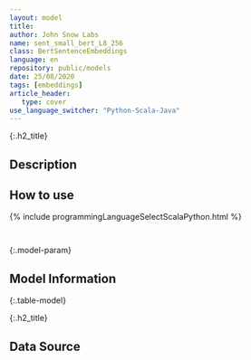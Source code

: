 ```yaml
---
layout: model
title: 
author: John Snow Labs
name: sent_small_bert_L8_256
class: BertSentenceEmbeddings
language: en
repository: public/models
date: 25/08/2020
tags: [embeddings]
article_header:
   type: cover
use_language_switcher: "Python-Scala-Java"
---
```


{:.h2_title}
## Description 






## How to use 
<div class="tabs-box" markdown="1">

{% include programmingLanguageSelectScalaPython.html %}

```python

```

```scala

```
</div>



{:.model-param}
## Model Information
{:.table-model}





{:.h2_title}
## Data Source


